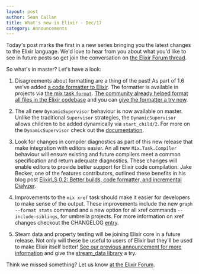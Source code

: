 ```yaml
---
layout: post
author: Sean Callan
title: What's new in Elixir - Dec/17
category: Announcements
---
```


Today's post marks the first in a new series bringing you the latest changes to the Elixir language.
We'd love to hear from you about what you'd like to see in future posts so get join the conversation on [the Elixir Forum thread](https://elixirforum.com/t/whats-new-in-elixir-discussion-dec-17/10605).

So what's in master?  Let's have a look:

1. Disagreements about formatting are a thing of the past!
As part of 1.6 we've added [a code formatter to Elixir](https://hexdocs.pm/elixir/master/Code.html#format_string!/2).
The formatter is available in projects via [the mix task `format`](https://hexdocs.pm/mix/master/Mix.Tasks.Format.html#content). [The community already helped format all files in the Elixir codebase](https://github.com/elixir-lang/elixir/issues/6643) and you can [give the formatter a try now](https://hashrocket.com/blog/posts/format-your-elixir-code-now).

1. The all new `DynamicSupervisor` behaviour is now available on master.
Unlike the traditional `Supervisor` strategies, the `DynamicSupervisor` allows children to be added dynamically via `start_child/2`.
For more on the `DynamicSupervisor` check out the [documentation](https://hexdocs.pm/elixir/master/DynamicSupervisor.html). 

1. Look for changes in compiler diagnostics as part of this new release that make integration with editors easier.
An all new `Mix.Task.Compiler` behaviour will ensure existing and future compilers meet a common specification and return adequate diagnostics.
These changes will enable editors to provide better support for Elixir code compilation.
Jake Becker, one of the features contributors, outlined these benefits in his blog post [ElixirLS 0.2: Better builds, code formatter, and incremental Dialyzer](https://medium.com/@JakeBeckerCode/elixirls-0-2-better-builds-code-formatter-and-incremental-dialyzer-be70999ea3e7).

1. Improvements to the `mix xref` task should make it easier for developers to make sense of the output.
These improvements include the new `graph --format stats` command and a new option for all xref commands `--include-siblings`, for umbrella projects.
For more information on xref changes checkout the CHANGELOG [entry](https://github.com/elixir-lang/elixir/blob/0e72d4839cda97edce75ca0c537555ce4ead7a6a/CHANGELOG.md#mix-xref).

1. Steam data and property testing will be joining Elixir core in a future release. Not only will these be useful to users of Elixir but they'll be used to make Elixir itself better! [See our previous announcement for more information](https://elixir-lang.org/blog/2017/10/31/stream-data-property-based-testing-and-data-generation-for-elixir/) and give the [stream_data library](github.com/whatyouhide/stream_data) a try.

Think we missed something? Let us know [at the Elixir Forum](https://elixirforum.com/t/whats-new-in-elixir-discussion-dec-17/10605).
